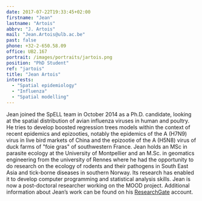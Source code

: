 ```yaml
---
date: 2017-07-22T19:33:45+02:00
firstname: "Jean"
lastname: "Artois"
abbrv: "J. Artois"
mail: "Jean.Artois@ulb.ac.be"
past: false
phone: +32-2-650.58.09
office: UB2.167
portrait: /images/portraits/jartois.png
position: "PhD Student"
ref: "jartois"
title: "Jean Artois"
interests:
  - "Spatial epidemiology"
  - "Influenza"
  - "Spatial modelling"
---
```


Jean joined the SpELL team in October 2014 as a Ph.D. candidate, looking at the spatial distribution of avian influenza viruses in human and poultry. He tries to develop boosted regression trees models within the context of recent epidemics and epizooties, notably the epidemics of the A (H7N9) virus in live bird markets of China and the epizootie of the A (H5N8) virus of duck farms of "foie gras" of southwestern France. Jean holds an MSc in parasite ecology at the University of Montpellier and an M.Sc. in geomatics engineering from the university of Rennes where he had the opportunity to do research on the ecology of rodents and their pathogens in South East Asia and tick-borne diseases in southern Norway. Its research has enabled it to develop computer programming and statistical analysis skills. Jean is now a post-doctoral researcher working on the MOOD project. Additional information about Jean’s work can be found on his [ResearchGate](https://www.researchgate.net/profile/Jean_Artois) account.
